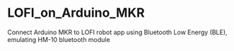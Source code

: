 # LOFI_on_Arduino_MKR
Connect Arduino MKR to LOFI robot app using Bluetooth Low Energy (BLE), emulating HM-10 bluetooth module
